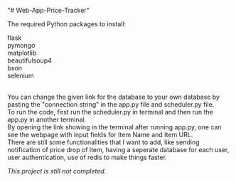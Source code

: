 "# Web-App-Price-Tracker" <br>

The required Python packages to install:<br>

flask<br>
pymongo<br>
matplotlib<br>
beautifulsoup4<br>
bson<br>
selenium<br><br>


You can change the given link for the database to your own database by pasting the "connection string" in the app.py file and scheduler.py file.<br>
To run the code, first run the scheduler.py in terminal and then run the app.py in another terminal. <br>
By opening the link showing in the terminal after running app.py, one can see the webpage with input fields for Item Name and Item URL.<br>
There are still some functionalities that I want to add, like sending notification of price drop of item, having a seperate database for each user, user authentication, use of redis to make things faster.<br>



*This project is still not completed.*
